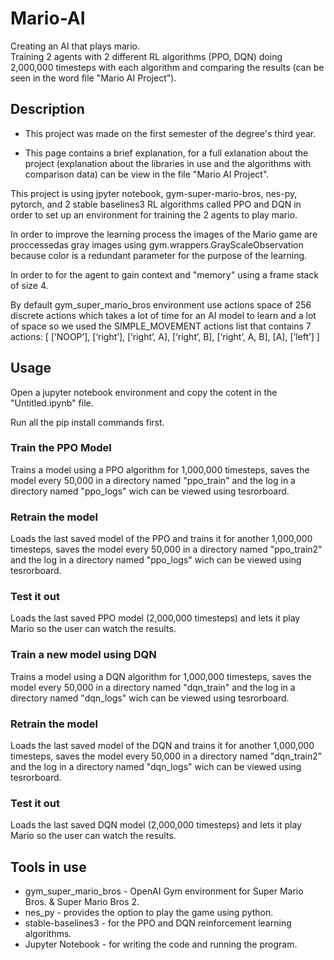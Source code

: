 # Mario-AI

Creating an AI that plays mario.<br>
Training 2 agents with 2 different RL algorithms (PPO, DQN) doing 2,000,000 timesteps with each algorithm and comparing the results (can be seen in the word file "Mario AI Project").

## Description

* This project was made on the first semester of the degree's third year.

* This page contains a brief explanation, for a full exlanation about the project (explanation about the libraries in use and the algorithms with comparison data) can be view in the file "Mario AI Project".

This project is using jpyter notebook, gym-super-mario-bros, nes-py, pytorch, and 2 stable baselines3 RL algorithms called PPO and DQN in order to set up an environment for training the 2 agents to play mario.<br>

In order to improve the learning process the images of the Mario game are proccessedas gray images using gym.wrappers.GrayScaleObservation because color is a redundant parameter for the purpose of the learning.<br>

In order to for the agent to gain context and "memory" using a frame stack of size 4.<br>

By default gym_super_mario_bros environment use actions space of 256 discrete actions which takes a lot of time for an AI model to learn and a lot of space so we used the SIMPLE_MOVEMENT actions list that contains 7 actions: [ [‘NOOP’], [‘right’], [‘right’, A], [‘right’, B], [‘right’, A, B], [A], [‘left’] ] <br>


## Usage

Open a jupyter notebook environment and copy the cotent in the "Untitled.ipynb" file.<br>

Run all the pip install commands first.<br>

### Train the PPO Model

Trains a model using a PPO algorithm for 1,000,000 timesteps, saves the model every 50,000 in a directory named "ppo_train" and the log in a directory named "ppo_logs" wich can be viewed using tesrorboard. 

### Retrain the model

Loads the last saved model of the PPO and trains it for another 1,000,000 timesteps, saves the model every 50,000 in a directory named "ppo_train2" and the log in a directory named "ppo_logs" wich can be viewed using tesrorboard.

### Test it out

Loads the last saved PPO model (2,000,000 timesteps) and lets it play Mario so the user can watch the results.

### Train a new model using DQN

Trains a model using a DQN algorithm for 1,000,000 timesteps, saves the model every 50,000 in a directory named "dqn_train" and the log in a directory named "dqn_logs" wich can be viewed using tesrorboard. 

### Retrain the model

Loads the last saved model of the DQN and trains it for another 1,000,000 timesteps, saves the model every 50,000 in a directory named "dqn_train2" and the log in a directory named "dqn_logs" wich can be viewed using tesrorboard.

### Test it out

Loads the last saved DQN model (2,000,000 timesteps) and lets it play Mario so the user can watch the results.

## Tools in use

* gym_super_mario_bros - OpenAI Gym environment for Super Mario Bros. & Super Mario Bros 2.
* nes_py - provides the option to play the game using python.
* stable-baselines3 - for the PPO and DQN reinforcement learning algorithms.
* Jupyter Notebook - for writing the code and running the program.



